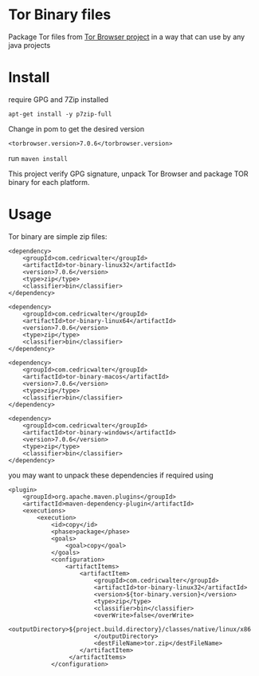 # Tor Binary files

Package Tor files from [Tor Browser project](https://github.com/TheTorProject/gettorbrowser) in a way that can use by any java projects



# Install

require GPG and 7Zip installed

```apt-get install -y p7zip-full```

Change in pom to get the desired version

```<torbrowser.version>7.0.6</torbrowser.version>```

run ```maven install```

This project verify GPG signature, unpack Tor Browser and package TOR binary for each platform.


# Usage

Tor binary are simple zip files:

```
<dependency>
    <groupId>com.cedricwalter</groupId>
    <artifactId>tor-binary-linux32</artifactId>
    <version>7.0.6</version>
    <type>zip</type>
    <classifier>bin</classifier>
</dependency>
```
```
<dependency>
    <groupId>com.cedricwalter</groupId>
    <artifactId>tor-binary-linux64</artifactId>
    <version>7.0.6</version>
    <type>zip</type>
    <classifier>bin</classifier>
</dependency>
```
```
<dependency>
    <groupId>com.cedricwalter</groupId>
    <artifactId>tor-binary-macos</artifactId>
    <version>7.0.6</version>
    <type>zip</type>
    <classifier>bin</classifier>
</dependency>
```
```
<dependency>
    <groupId>com.cedricwalter</groupId>
    <artifactId>tor-binary-windows</artifactId>
    <version>7.0.6</version>
    <type>zip</type>
    <classifier>bin</classifier>
</dependency>
```

you may want to unpack these dependencies if required using
```
<plugin>
    <groupId>org.apache.maven.plugins</groupId>
    <artifactId>maven-dependency-plugin</artifactId>
    <executions>
        <execution>
            <id>copy</id>
            <phase>package</phase>
            <goals>
                <goal>copy</goal>
            </goals>
            <configuration>
                <artifactItems>
                    <artifactItem>
                        <groupId>com.cedricwalter</groupId>
                        <artifactId>tor-binary-linux32</artifactId>
                        <version>${tor-binary.version}</version>
                        <type>zip</type>
                        <classifier>bin</classifier>
                        <overWrite>false</overWrite>
                        <outputDirectory>${project.build.directory}/classes/native/linux/x86
                        </outputDirectory>
                        <destFileName>tor.zip</destFileName>
                    </artifactItem>
                 </artifactItems>
            </configuration>
```